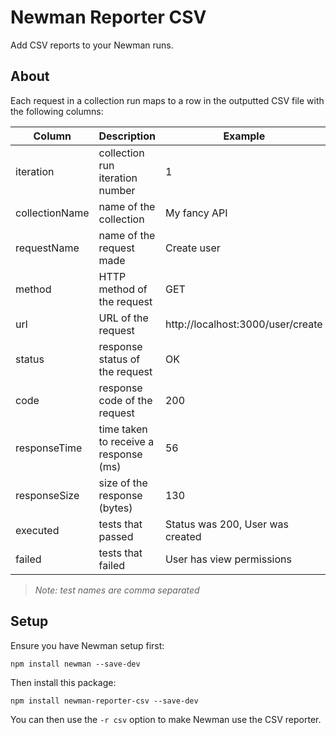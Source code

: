 # Newman Reporter CSV

Add CSV reports to your Newman runs.

## About

Each request in a collection run maps to a row in the outputted CSV file with the following columns:

| Column | Description | Example |
| ------ | ------ |  ------ |
| iteration | collection run iteration number | 1 |
| collectionName | name of the collection | My fancy API |
| requestName | name of the request made | Create user |
| method | HTTP method of the request | GET |
| url | URL of the request | http://localhost:3000/user/create |
| status | response status of the request | OK |
| code | response code of the request | 200 |
| responseTime | time taken to receive a response (ms) | 56 |
| responseSize | size of the response (bytes) | 130 |
| executed | tests that passed | Status was 200, User was created |
| failed | tests that failed | User has view permissions |
> *Note: test names are comma separated*

## Setup
Ensure you have Newman setup first:

```console
npm install newman --save-dev
```

Then install this package:

```console
npm install newman-reporter-csv --save-dev
```

You can then use the `-r csv` option to make Newman use the CSV reporter.
